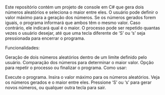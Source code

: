 Este repositório contém um projeto de console em C# que gera dois números aleatórios e seleciona o maior entre eles.
O usuário pode definir o valor máximo para a geração dos números.
Se os números gerados forem iguais, o programa informará que ambos têm o mesmo valor. Caso contrário, ele indicará qual é o maior. 
O processo pode ser repetido quantas vezes o usuário desejar, até que uma tecla diferente de ‘S’ ou ‘s’ seja pressionada para encerrar o programa.

Funcionalidades:

Geração de dois números aleatórios dentro de um limite definido pelo usuário.
Comparação dos números para determinar o maior valor.
Opção para repetir o processo ou finalizar o programa.
Como usar:

Execute o programa.
Insira o valor máximo para os números aleatórios.
Veja os números gerados e o maior entre eles.
Pressione ‘S’ ou ‘s’ para gerar novos números, ou qualquer outra tecla para sair.
